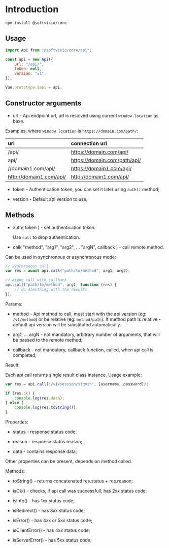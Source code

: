 # Introduction

```shell
npm install @softvisio/core
```

## Usage

```javascript
import Api from "@softvisio/core/api";

const api = new Api({
    url: "/api/",
    token: null,
    version: "v1",
});

Vue.prototype.$api = api;
```

## Constructor arguments

-   url - Api endpoint url, url is resolved using current `window.location` as base.

Examples, where `window.location` is `https://domain.com/path/`:

| url                       | connection url                 |
| :------------------------ | :----------------------------- |
| /api/                     | <https://domain.com/api/>      |
| api/                      | <https://domain.com/path/api/> |
| //domain1.com/api/        | <https://domain1.com/api/>     |
| <http://domain1.com/api/> | <http://domain1.com/api/>      |

-   token - Authentication token, you can set it later using `auth()` method;

-   version - Default api version to use;

## Methods

-   auth( token ) - set authentication token.

    Use `null` to drop authentication.

-   call( "method", "arg1", "arg2", ... "argN", callback ) - call remote method.

Can be used in synchronous or asynchronous mode:

```javascript
// synchronous call
var res = await api.call("path/to/method", arg1, arg2);

// async call with callback
api.call("path/to/method", arg1, function (res) {
    // do something with the results
});
```

Params:

-   method - Api method to call, must start with the api version (eg: `/v1/method`) or be relative (eg: `method/path`). If method path is relative - default api version will be substituted automatically.

-   arg1, ... argN - not mandatory, arbitrary number of arguments, that will be passed to the remote method;

-   callback - not mandatory, callback function, called, when api call is completed;

Result:

Each api call returns single result class instance. Usage example:

```javascript
var res = api.call("/v1/session/signin", [username, password]);

if (res.ok) {
    console.log(res.data);
} else {
    console.log(res.toString());
}
```

Properties:

-   status - response status code;

-   reason - response status reason;

-   data - contains response data;

Other properties can be present, depends on method called.

Methods:

-   toString() - returns concatenated res.status + res.reason;

-   isOk() - checks, if api call was successfull, has 2xx status code;

-   isInfo() - has 1xx status code;

-   isRedirect() - has 3xx status code;

-   isError() - has 4xx or 5xx status code;

-   isClientError() - has 4xx status code;

-   isServerError() - has 5xx status code;
